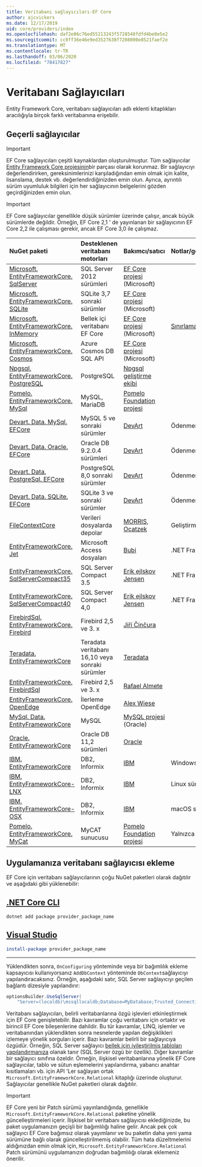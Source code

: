 ```yaml
---
title: Veritabanı sağlayıcıları-EF Core
author: ajcvickers
ms.date: 12/17/2019
uid: core/providers/index
ms.openlocfilehash: daf2e06c76ed55213243f5728548fdfd4be0e5e2
ms.sourcegitcommit: cc0ff36e46e9ed3527638f7208000e8521faef2e
ms.translationtype: MT
ms.contentlocale: tr-TR
ms.lasthandoff: 03/06/2020
ms.locfileid: "78417827"
---
```

# <a name="database-providers"></a>Veritabanı Sağlayıcıları

Entity Framework Core, veritabanı sağlayıcıları adlı eklenti kitaplıkları aracılığıyla birçok farklı veritabanına erişebilir.

## <a name="current-providers"></a>Geçerli sağlayıcılar

> [!IMPORTANT]  
> EF Core sağlayıcıları çeşitli kaynaklardan oluşturulmuştur. Tüm sağlayıcılar [Entity Framework Core projesinin](https://github.com/aspnet/EntityFrameworkCore)bir parçası olarak korunmaz. Bir sağlayıcıyı değerlendirirken, gereksinimlerinizi karşıladığından emin olmak için kalite, lisanslama, destek vb. değerlendirdiğinizden emin olun. Ayrıca, ayrıntılı sürüm uyumluluk bilgileri için her sağlayıcının belgelerini gözden geçirdiğinizden emin olun.

> [!IMPORTANT]  
> EF Core sağlayıcılar genellikle düşük sürümler üzerinde çalışır, ancak büyük sürümlerde değildir. Örneğin, EF Core 2,1 ' de yayınlanan bir sağlayıcının EF Core 2,2 ile çalışması gerekir, ancak EF Core 3,0 ile çalışmaz. 

| NuGet paketi                                                                                                        | Desteklenen veritabanı motorları | Bakımcı/satıcı                                                           | Notlar/gereksinimler | Sürüm için oluşturuldu | Yararlı bağlantılar                                                                                                                                                                                       |
|:---------------------------------------------------------------------------------------------------------------------|:---------------------------|:------------------------------------------------------------------------------|:---------------------|:------------------|:---------------------------------------------------------------------------------------------------------------------------------------------------------------------------------------------------|
| [Microsoft. EntityFrameworkCore. SqlServer](https://www.nuget.org/packages/Microsoft.EntityFrameworkCore.SqlServer)    | SQL Server 2012 sürümleri    | [EF Core projesi](https://github.com/aspnet/EntityFrameworkCore/) (Microsoft) |                      | 3.1               | [belgeler](xref:core/providers/sql-server/index)                                                                                                                                                       |
| [Microsoft. EntityFrameworkCore. SQLite](https://www.nuget.org/packages/Microsoft.EntityFrameworkCore.Sqlite)          | SQLite 3,7 sonraki sürümler         | [EF Core projesi](https://github.com/aspnet/EntityFrameworkCore/) (Microsoft) |                      | 3.1               | [belgeler](xref:core/providers/sqlite/index)                                                                                                                                                           |
| [Microsoft. EntityFrameworkCore. InMemory](https://www.nuget.org/packages/Microsoft.EntityFrameworkCore.InMemory)      | Bellek içi veritabanı EF Core | [EF Core projesi](https://github.com/aspnet/EntityFrameworkCore/) (Microsoft) | [Sınırlamalar](xref:core/miscellaneous/testing/in-memory)                 | 3.1               | [belgeler](xref:core/providers/in-memory/index)                                                                                                                                                        |
| [Microsoft. EntityFrameworkCore. Cosmos](https://www.nuget.org/packages/Microsoft.EntityFrameworkCore.Cosmos)          | Azure Cosmos DB SQL API    | [EF Core projesi](https://github.com/aspnet/EntityFrameworkCore/) (Microsoft) |                      | 3.1               | [belgeler](xref:core/providers/cosmos/index)                                                                                                                                                           |
| [Npgsql. EntityFrameworkCore. PostgreSQL](https://www.nuget.org/packages/Npgsql.EntityFrameworkCore.PostgreSQL)        | PostgreSQL                 | [Npgsql geliştirme ekibi](https://github.com/npgsql)                          |                      | 3.1               | [belgeler](https://www.npgsql.org/efcore/index.html)                                                                                                                                                   |
| [Pomelo. EntityFrameworkCore. MySql](https://www.nuget.org/packages/Pomelo.EntityFrameworkCore.MySql)                  | MySQL, MariaDB             | [Pomelo Foundation projesi](https://github.com/PomeloFoundation)              |                      | 3.1               | [Benioku](https://github.com/PomeloFoundation/Pomelo.EntityFrameworkCore.MySql/blob/master/README.md)                                                                                               |
| [Devart. Data. MySql. EFCore](https://www.nuget.org/packages/Devart.Data.MySql.EFCore/)                                 | MySQL 5 ve sonraki sürümler            | [DevArt](https://www.devart.com/)                                             | Ödenmemiş                 | 3.0               | [belgeler](https://www.devart.com/dotconnect/mysql/docs/)                                                                                                                                              |
| [Devart. Data. Oracle. EFCore](https://www.nuget.org/packages/Devart.Data.Oracle.EFCore/)                               | Oracle DB 9.2.0.4 sürümleri  | [DevArt](https://www.devart.com/)                                             | Ödenmemiş                 | 3.0               | [belgeler](https://www.devart.com/dotconnect/oracle/docs/)                                                                                                                                             |
| [Devart. Data. PostgreSql. EFCore](https://www.nuget.org/packages/Devart.Data.PostgreSql.EFCore/)                       | PostgreSQL 8,0 sonraki sürümler     | [DevArt](https://www.devart.com/)                                             | Ödenmemiş                 | 3.0               | [belgeler](https://www.devart.com/dotconnect/postgresql/docs/)                                                                                                                                         |
| [Devart. Data. SQLite. EFCore](https://www.nuget.org/packages/Devart.Data.SQLite.EFCore/)                               | SQLite 3 ve sonraki sürümler           | [DevArt](https://www.devart.com/)                                             | Ödenmemiş                 | 3.0               | [belgeler](https://www.devart.com/dotconnect/sqlite/docs/)                                                                                                                                             |
| [FileContextCore](https://www.nuget.org/packages/FileContextCore/)                                                   | Verileri dosyalarda depolar       | [MORRIS, Ocatzek](https://github.com/morrisjdev)                              | Geliştirme amacıyla | 3.0               | [Benioku](https://github.com/morrisjdev/FileContextCore/blob/master/README.md)                                                                                                                                              |
| [EntityFrameworkCore. Jet](https://www.nuget.org/packages/EntityFrameworkCore.Jet/)                                   | Microsoft Access dosyaları     | [Bubi](https://github.com/bubibubi)                                           | .NET Framework       | 2.2               | [Benioku](https://github.com/bubibubi/EntityFrameworkCore.Jet/blob/master/docs/README.md)                                                                                                           |
| [EntityFrameworkCore. SqlServerCompact35](https://www.nuget.org/packages/EntityFrameworkCore.SqlServerCompact35)      | SQL Server Compact 3.5     | [Erik ejlskov Jensen](https://github.com/ErikEJ/)                             | .NET Framework       | 2.2               | [wiki](https://github.com/ErikEJ/EntityFramework.SqlServerCompact/wiki/Using-EF-Core-with-SQL-Server-Compact-in-Traditional-.NET-Applications)                                                     |
| [EntityFrameworkCore. SqlServerCompact40](https://www.nuget.org/packages/EntityFrameworkCore.SqlServerCompact40)      | SQL Server Compact 4,0     | [Erik ejlskov Jensen](https://github.com/ErikEJ/)                             | .NET Framework       | 2.2               | [wiki](https://github.com/ErikEJ/EntityFramework.SqlServerCompact/wiki/Using-EF-Core-with-SQL-Server-Compact-in-Traditional-.NET-Applications)                                                     |
| [FirebirdSql. EntityFrameworkCore. Firebird](https://www.nuget.org/packages/FirebirdSql.EntityFrameworkCore.Firebird/) | Firebird 2,5 ve 3. x       | [Jiří Činčura](https://github.com/cincuranet)                                 |                      | 2.2               | [belgeler](https://github.com/cincuranet/FirebirdSql.Data.FirebirdClient/blob/master/Provider/docs/entity-framework-core.md)                                                                           |
| [Teradata. EntityFrameworkCore](https://www.nuget.org/packages/Teradata.EntityFrameworkCore/)                         | Teradata veritabanı 16,10 veya sonraki sürümler | [Teradata](https://downloads.teradata.com/download/connectivity/net-data-provider-for-teradata) | | 2.2               |[Websitesi](https://www.nuget.org/packages/Teradata.EntityFrameworkCore/)                                                                                                                            |
| [EntityFrameworkCore. FirebirdSql](https://www.nuget.org/packages/EntityFrameworkCore.FirebirdSql/)                   | Firebird 2,5 ve 3. x       | [Rafael Almete](https://github.com/ralmsdeveloper)                           |                      | 2.1               | [wiki](https://github.com/ralmsdeveloper/EntityFrameworkCore.FirebirdSQL/wiki)                                                                                                                     |
| [EntityFrameworkCore. OpenEdge](https://www.nuget.org/packages/EntityFrameworkCore.OpenEdge/)                         | İlerleme OpenEdge          | [Alex Wiese](https://github.com/alexwiese)                                    |                      | 2.1               | [Benioku](https://github.com/alexwiese/EntityFrameworkCore.OpenEdge/blob/master/README.md)                                                                                                          |
| [MySql. Data. EntityFrameworkCore](https://www.nuget.org/packages/MySql.Data.EntityFrameworkCore)                      | MySQL                      | [MySQL projesi](https://dev.mysql.com) (Oracle)                               |                      | 2.1               | [belgeler](https://dev.mysql.com/doc/connector-net/en/connector-net-entityframework-core.html)                                                                                                         |
| [Oracle. EntityFrameworkCore](https://www.nuget.org/packages/Oracle.EntityFrameworkCore/)                             | Oracle DB 11,2 sürümleri     | [Oracle](https://www.oracle.com/technetwork/topics/dotnet/)                   |                      | 2.1               | [Websitesi](https://www.oracle.com/technetwork/topics/dotnet/)                                                                                                                                       |
| [IBM. EntityFrameworkCore](https://www.nuget.org/packages/IBM.EntityFrameworkCore)                                    | DB2, Informix              | [IBM](https://ibm.com)                                                        | Windows sürümü      | 2,0               | [lenemeyen](https://www.ibm.com/developerworks/community/blogs/96960515-2ea1-4391-8170-b0515d08e4da/entry/Creating_Entity_Data_Model_using_IBM_Data_Server_providers_for_Entity_Framework_Core?lang=en) |
| [IBM. EntityFrameworkCore-LNX](https://www.nuget.org/packages/IBM.EntityFrameworkCore-lnx)                            | DB2, Informix              | [IBM](https://ibm.com)                                                        | Linux sürümü        | 2,0               | [lenemeyen](https://www.ibm.com/developerworks/community/blogs/96960515-2ea1-4391-8170-b0515d08e4da/entry/Creating_Entity_Data_Model_using_IBM_Data_Server_providers_for_Entity_Framework_Core?lang=en) |
| [IBM. EntityFrameworkCore-OSX](https://www.nuget.org/packages/IBM.EntityFrameworkCore-osx)                            | DB2, Informix              | [IBM](https://ibm.com)                                                        | macOS sürümü        | 2,0               | [lenemeyen](https://www.ibm.com/developerworks/community/blogs/96960515-2ea1-4391-8170-b0515d08e4da/entry/Creating_Entity_Data_Model_using_IBM_Data_Server_providers_for_Entity_Framework_Core?lang=en) |
| [Pomelo. EntityFrameworkCore. MyCat](https://www.nuget.org/packages/Pomelo.EntityFrameworkCore.MyCat)                  | MyCAT sunucusu               | [Pomelo Foundation projesi](https://github.com/PomeloFoundation)              | Yalnızca ön sürüm      | 1.1               | [Benioku](https://github.com/PomeloFoundation/Pomelo.EntityFrameworkCore.MyCat/blob/master/README.md)                                                                                               |

## <a name="adding-a-database-provider-to-your-application"></a>Uygulamanıza veritabanı sağlayıcısı ekleme

EF Core için veritabanı sağlayıcılarının çoğu NuGet paketleri olarak dağıtılır ve aşağıdaki gibi yüklenebilir:

## <a name="net-core-cli"></a>[.NET Core CLI](#tab/dotnet-core-cli)

```dotnetcli
dotnet add package provider_package_name
```

## <a name="visual-studio"></a>[Visual Studio](#tab/vs)

``` powershell
install-package provider_package_name
```

***

Yüklendikten sonra, `OnConfiguring` yönteminde veya bir bağımlılık ekleme kapsayıcısı kullanıyorsanız `AddDbContext` yönteminde `DbContext`sağlayıcıyı yapılandıracaksınız.
Örneğin, aşağıdaki satır, SQL Server sağlayıcıyı geçilen bağlantı dizesiyle yapılandırır:

``` csharp
optionsBuilder.UseSqlServer(
    "Server=(localdb)\mssqllocaldb;Database=MyDatabase;Trusted_Connection=True;");
```  

Veritabanı sağlayıcıları, belirli veritabanlarına özgü işlevleri etkinleştirmek için EF Core genişletebilir.
Bazı kavramlar çoğu veritabanı için ortaktır ve birincil EF Core bileşenlerine dahildir.
Bu tür kavramlar, LINQ, işlemler ve veritabanından yüklendikten sonra nesnelerde yapılan değişiklikleri izlemeye yönelik sorguları içerir.
Bazı kavramlar belirli bir sağlayıcıya özgüdür.
Örneğin, SQL Server sağlayıcı [bellek için iyileştirilmiş tabloları yapılandırmanıza](xref:core/providers/sql-server/memory-optimized-tables) olanak tanır (SQL Server özgü bir özellik).
Diğer kavramlar bir sağlayıcı sınıfına özeldir.
Örneğin, ilişkisel veritabanlarına yönelik EF Core sağlayıcılar, tablo ve sütun eşlemelerini yapılandırma, yabancı anahtar kısıtlamaları vb. için API 'Ler sağlayan ortak `Microsoft.EntityFrameworkCore.Relational` kitaplığı üzerinde oluşturur. Sağlayıcılar genellikle NuGet paketleri olarak dağıtılır.

> [!IMPORTANT]  
> EF Core yeni bir Patch sürümü yayınlandığında, genellikle `Microsoft.EntityFrameworkCore.Relational` paketine yönelik güncelleştirmeleri içerir.
> İlişkisel bir veritabanı sağlayıcısı eklediğinizde, bu paket uygulamanızın geçişli bir bağımlılığı haline gelir.
> Ancak pek çok sağlayıcı EF Core bağımsız olarak yayımlanır ve bu paketin daha yeni yama sürümüne bağlı olarak güncelleştirilmemiş olabilir.
> Tüm hata düzeltmelerini aldığınızdan emin olmak için, `Microsoft.EntityFrameworkCore.Relational` Patch sürümünü uygulamanızın doğrudan bağımlılığı olarak eklemeniz önerilir.
